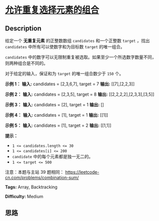 # [允许重复选择元素的组合][title]

## Description

给定一个 **无重复元素** 的正整数数组 `candidates` 和一个正整数 `target` ，找出 `candidates`
中所有可以使数字和为目标数 `target` 的唯一组合。

`candidates` 中的数字可以无限制重复被选取。如果至少一个所选数字数量不同，则两种组合是不同的。

对于给定的输入，保证和为 `target` 的唯一组合数少于 `150` 个。



**示例  1：**
            **输入:** candidates = [2,3,6,7], target = 7    **输出:** [[7],[2,2,3]]    

**示例  2：**
            **输入:** candidates = [2,3,5], target = 8    **输出:** [[2,2,2,2],[2,3,3],[3,5]]

**示例 3：**
            **输入:** candidates = [2], target = 1    **输出:** []    

**示例 4：**
            **输入:** candidates = [1], target = 1    **输出:** [[1]]    

**示例 5：**
            **输入:** candidates = [1], target = 2    **输出:** [[1,1]]    



**提示：**

  * `1 <= candidates.length <= 30`
  * `1 <= candidates[i] <= 200`
  * `candidate` 中的每个元素都是独一无二的。
  * `1 <= target <= 500`



注意：本题与主站 39 题相同： <https://leetcode-cn.com/problems/combination-sum/>


**Tags:** Array, Backtracking

**Difficulty:** Medium

## 思路

[title]: https://leetcode-cn.com/problems/Ygoe9J
